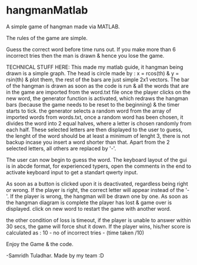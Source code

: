 # hangmanMatlab

A simple game of hangman made via MATLAB.

The rules of the game are simple.

Guess the correct word before time runs out.
If you make more than 6 incorrect tries then the man is drawn & hence you lose the game.

TECHNICAL STUFF HERE:
This made my matlab guide, it hangman being drawn is a simple graph.
The head is circle made by : x = rcos(th) & y = rsin(th) & plot them, the rest of the bars are just simple 2x1 vectors.
The bar of the hangman is drawn as soon as the code is run & all the words that are in the game are imported from the word.txt file
once the player clicks on the new word,
the generator function is activated, which redraws the hangman bars (because the game needs to be reset to the beginning) & the timer starts to tick.
the generator selects a random word from the array of imported words from words.txt, once a random word has been chosen, it divides the word into 2 equal halves, where a letter is chosen randomly from each half.
These selected letters are then displayed to the user to guess, the lenght of the word should be at least a minimum of lenght 3, there is not backup incase you insert a word shorter than that.
Apart from the 2 selected letters, all others are replaced by '-'.

The user can now begin to guess the word.
The keyboard layout of the gui is in abcde format, for experienced typers, open the comments in the end to activate keyboard input to get a standart qwerty input.

As soon as a button is clicked upon it is deactivated, regardless being right or wrong.
If the player is right, the correct letter will appear instead of the '-'.
If the player is wrong, the hangman will be drawn one by one.
As soon as the hangman diagram is complete the player has lost & game over is displayed.
click on new word to restart the game with another word.

the other condition of loss is timeout, if the player is unable to answer within 30 secs, the game will force shut it down.
If the player wins, his/her score is calculated as :
10 - no of incorrect tries - (time taken /10)

Enjoy the Game & the code.

-Samridh Tuladhar.
Made by my team :D
